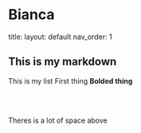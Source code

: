# Bianca
title: <Bianca Mammarella>
layout: default
nav_order: 1
  ## This is my markdown
  This is my list 
    First thing 
  **Bolded thing**
  
  <br>
  <br>
  
  Theres is a lot of space above
  
